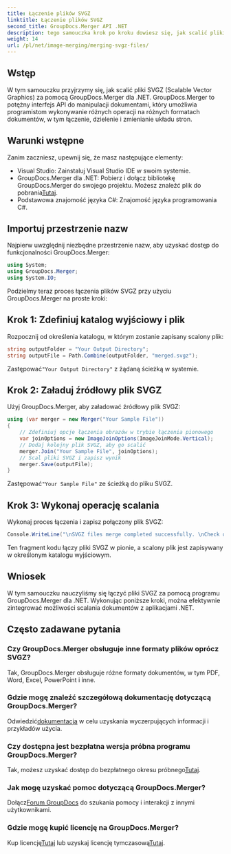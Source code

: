 ```yaml
---
title: Łączenie plików SVGZ
linktitle: Łączenie plików SVGZ
second_title: GroupDocs.Merger API .NET
description: tego samouczka krok po kroku dowiesz się, jak scalić pliki SVGZ przy użyciu narzędzia GroupDocs.Merger dla platformy .NET. Zwiększ swoje umiejętności manipulowania dokumentami.
weight: 14
url: /pl/net/image-merging/merging-svgz-files/
---
```

## Wstęp
W tym samouczku przyjrzymy się, jak scalić pliki SVGZ (Scalable Vector Graphics) za pomocą GroupDocs.Merger dla .NET. GroupDocs.Merger to potężny interfejs API do manipulacji dokumentami, który umożliwia programistom wykonywanie różnych operacji na różnych formatach dokumentów, w tym łączenie, dzielenie i zmienianie układu stron.
## Warunki wstępne
Zanim zaczniesz, upewnij się, że masz następujące elementy:
- Visual Studio: Zainstaluj Visual Studio IDE w swoim systemie.
-  GroupDocs.Merger dla .NET: Pobierz i dołącz bibliotekę GroupDocs.Merger do swojego projektu. Możesz znaleźć plik do pobrania[Tutaj](https://releases.groupdocs.com/merger/net/).
- Podstawowa znajomość języka C#: Znajomość języka programowania C#.

## Importuj przestrzenie nazw
Najpierw uwzględnij niezbędne przestrzenie nazw, aby uzyskać dostęp do funkcjonalności GroupDocs.Merger:
```csharp
using System; 
using GroupDocs.Merger;
using System.IO;
```

Podzielmy teraz proces łączenia plików SVGZ przy użyciu GroupDocs.Merger na proste kroki:
## Krok 1: Zdefiniuj katalog wyjściowy i plik
Rozpocznij od określenia katalogu, w którym zostanie zapisany scalony plik:
```csharp
string outputFolder = "Your Output Directory";
string outputFile = Path.Combine(outputFolder, "merged.svgz");
```
 Zastępować`"Your Output Directory"` z żądaną ścieżką w systemie.
## Krok 2: Załaduj źródłowy plik SVGZ
Użyj GroupDocs.Merger, aby załadować źródłowy plik SVGZ:
```csharp
using (var merger = new Merger("Your Sample File"))
{
    // Zdefiniuj opcje łączenia obrazów w trybie łączenia pionowego
    var joinOptions = new ImageJoinOptions(ImageJoinMode.Vertical);
    // Dodaj kolejny plik SVGZ, aby go scalić
    merger.Join("Your Sample File", joinOptions);
    // Scal pliki SVGZ i zapisz wynik
    merger.Save(outputFile);
}
```
 Zastępować`"Your Sample File"` ze ścieżką do pliku SVGZ.
## Krok 3: Wykonaj operację scalania
Wykonaj proces łączenia i zapisz połączony plik SVGZ:
```csharp
Console.WriteLine("\nSVGZ files merge completed successfully. \nCheck output in {0}", outputFolder);
```
Ten fragment kodu łączy pliki SVGZ w pionie, a scalony plik jest zapisywany w określonym katalogu wyjściowym.

## Wniosek
W tym samouczku nauczyliśmy się łączyć pliki SVGZ za pomocą programu GroupDocs.Merger dla .NET. Wykonując poniższe kroki, można efektywnie zintegrować możliwości scalania dokumentów z aplikacjami .NET.

## Często zadawane pytania
### Czy GroupDocs.Merger obsługuje inne formaty plików oprócz SVGZ?
Tak, GroupDocs.Merger obsługuje różne formaty dokumentów, w tym PDF, Word, Excel, PowerPoint i inne.
### Gdzie mogę znaleźć szczegółową dokumentację dotyczącą GroupDocs.Merger?
 Odwiedzić[dokumentacja](https://tutorials.groupdocs.com/merger/net/) w celu uzyskania wyczerpujących informacji i przykładów użycia.
### Czy dostępna jest bezpłatna wersja próbna programu GroupDocs.Merger?
 Tak, możesz uzyskać dostęp do bezpłatnego okresu próbnego[Tutaj](https://releases.groupdocs.com/).
### Jak mogę uzyskać pomoc dotyczącą GroupDocs.Merger?
 Dołącz[Forum GroupDocs](https://forum.groupdocs.com/c/merger/32) do szukania pomocy i interakcji z innymi użytkownikami.
### Gdzie mogę kupić licencję na GroupDocs.Merger?
 Kup licencję[Tutaj](https://purchase.groupdocs.com/buy) lub uzyskaj licencję tymczasową[Tutaj](https://purchase.groupdocs.com/temporary-license/).